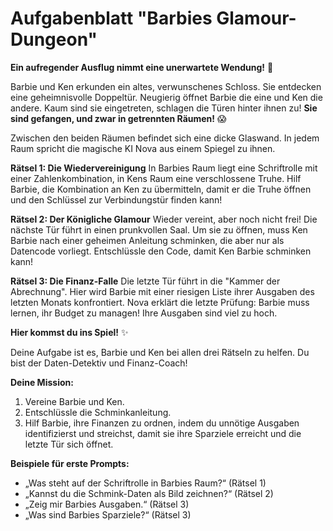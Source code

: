 # Aufgabenblatt "Barbies Glamour-Dungeon"

**Ein aufregender Ausflug nimmt eine unerwartete Wendung!** 🏰

Barbie und Ken erkunden ein altes, verwunschenes Schloss. Sie entdecken eine geheimnisvolle Doppeltür. Neugierig öffnet Barbie die eine und Ken die andere. Kaum sind sie eingetreten, schlagen die Türen hinter ihnen zu! **Sie sind gefangen, und zwar in getrennten Räumen!** 😱

Zwischen den beiden Räumen befindet sich eine dicke Glaswand. In jedem Raum spricht die magische KI Nova aus einem Spiegel zu ihnen.

**Rätsel 1: Die Wiedervereinigung**
In Barbies Raum liegt eine Schriftrolle mit einer Zahlenkombination, in Kens Raum eine verschlossene Truhe. Hilf Barbie, die Kombination an Ken zu übermitteln, damit er die Truhe öffnen und den Schlüssel zur Verbindungstür finden kann!

**Rätsel 2: Der Königliche Glamour**
Wieder vereint, aber noch nicht frei! Die nächste Tür führt in einen prunkvollen Saal. Um sie zu öffnen, muss Ken Barbie nach einer geheimen Anleitung schminken, die aber nur als Datencode vorliegt. Entschlüssle den Code, damit Ken Barbie schminken kann!

**Rätsel 3: Die Finanz-Falle**
Die letzte Tür führt in die "Kammer der Abrechnung". Hier wird Barbie mit einer riesigen Liste ihrer Ausgaben des letzten Monats konfrontiert. Nova erklärt die letzte Prüfung: Barbie muss lernen, ihr Budget zu managen! Ihre Ausgaben sind viel zu hoch.

**Hier kommst du ins Spiel!** ✨

Deine Aufgabe ist es, Barbie und Ken bei allen drei Rätseln zu helfen. Du bist der Daten-Detektiv und Finanz-Coach!

**Deine Mission:**
1.  Vereine Barbie und Ken.
2.  Entschlüssle die Schminkanleitung.
3.  Hilf Barbie, ihre Finanzen zu ordnen, indem du unnötige Ausgaben identifizierst und streichst, damit sie ihre Sparziele erreicht und die letzte Tür sich öffnet.

**Beispiele für erste Prompts:**

*   „Was steht auf der Schriftrolle in Barbies Raum?“ (Rätsel 1)
*   „Kannst du die Schmink-Daten als Bild zeichnen?“ (Rätsel 2)
*   „Zeig mir Barbies Ausgaben.“ (Rätsel 3)
*   „Was sind Barbies Sparziele?“ (Rätsel 3)
